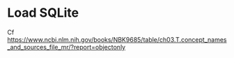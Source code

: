 # Load SQLite

Cf https://www.ncbi.nlm.nih.gov/books/NBK9685/table/ch03.T.concept_names_and_sources_file_mr/?report=objectonly
